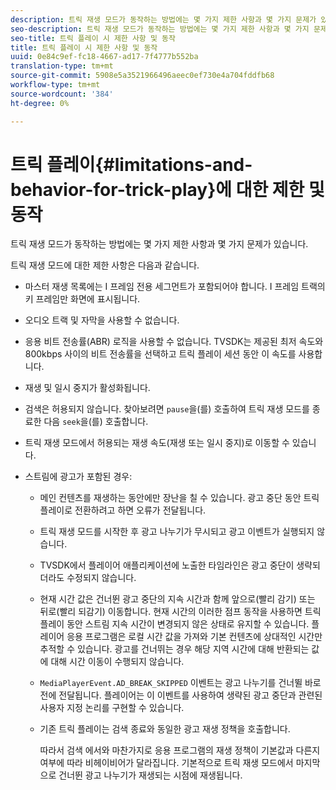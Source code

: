 ```yaml
---
description: 트릭 재생 모드가 동작하는 방법에는 몇 가지 제한 사항과 몇 가지 문제가 있습니다.
seo-description: 트릭 재생 모드가 동작하는 방법에는 몇 가지 제한 사항과 몇 가지 문제가 있습니다.
seo-title: 트릭 플레이 시 제한 사항 및 동작
title: 트릭 플레이 시 제한 사항 및 동작
uuid: 0e84c9ef-fc18-4667-ad17-7f4777b552ba
translation-type: tm+mt
source-git-commit: 5908e5a3521966496aeec0ef730e4a704fddfb68
workflow-type: tm+mt
source-wordcount: '384'
ht-degree: 0%

---
```



# 트릭 플레이{#limitations-and-behavior-for-trick-play}에 대한 제한 및 동작

트릭 재생 모드가 동작하는 방법에는 몇 가지 제한 사항과 몇 가지 문제가 있습니다.

<!--<a id="section_8B88E281A0FA4661B4C2C70A0ABED57C"></a>-->

트릭 재생 모드에 대한 제한 사항은 다음과 같습니다.

* 마스터 재생 목록에는 I 프레임 전용 세그먼트가 포함되어야 합니다. I 프레임 트랙의 키 프레임만 화면에 표시됩니다.
* 오디오 트랙 및 자막을 사용할 수 없습니다.
* 응용 비트 전송률(ABR) 로직을 사용할 수 없습니다. TVSDK는 제공된 최저 속도와 800kbps 사이의 비트 전송률을 선택하고 트릭 플레이 세션 동안 이 속도를 사용합니다.
* 재생 및 일시 중지가 활성화됩니다.
* 검색은 허용되지 않습니다. 찾아보려면 `pause`을(를) 호출하여 트릭 재생 모드를 종료한 다음 `seek`을(를) 호출합니다.

* 트릭 재생 모드에서 허용되는 재생 속도(재생 또는 일시 중지)로 이동할 수 있습니다.
* 스트림에 광고가 포함된 경우:

   * 메인 컨텐츠를 재생하는 동안에만 장난을 칠 수 있습니다. 광고 중단 동안 트릭 플레이로 전환하려고 하면 오류가 전달됩니다.
   * 트릭 재생 모드를 시작한 후 광고 나누기가 무시되고 광고 이벤트가 실행되지 않습니다.
   * TVSDK에서 플레이어 애플리케이션에 노출한 타임라인은 광고 중단이 생략되더라도 수정되지 않습니다.
   * 현재 시간 값은 건너뛴 광고 중단의 지속 시간과 함께 앞으로(빨리 감기) 또는 뒤로(빨리 되감기) 이동합니다. 현재 시간의 이러한 점프 동작을 사용하면 트릭 플레이 동안 스트림 지속 시간이 변경되지 않은 상태로 유지할 수 있습니다. 플레이어 응용 프로그램은 로컬 시간 값을 가져와 기본 컨텐츠에 상대적인 시간만 추적할 수 있습니다. 광고를 건너뛰는 경우 해당 지역 시간에 대해 반환되는 값에 대해 시간 이동이 수행되지 않습니다.
   * `MediaPlayerEvent.AD_BREAK_SKIPPED` 이벤트는 광고 나누기를 건너뛸 바로 전에 전달됩니다. 플레이어는 이 이벤트를 사용하여 생략된 광고 중단과 관련된 사용자 지정 논리를 구현할 수 있습니다.
   * 기존 트릭 플레이는 검색 종료와 동일한 광고 재생 정책을 호출합니다.

      따라서 검색 에서와 마찬가지로 응용 프로그램의 재생 정책이 기본값과 다른지 여부에 따라 비헤이비어가 달라집니다. 기본적으로 트릭 재생 모드에서 마지막으로 건너뛴 광고 나누기가 재생되는 시점에 재생됩니다.

